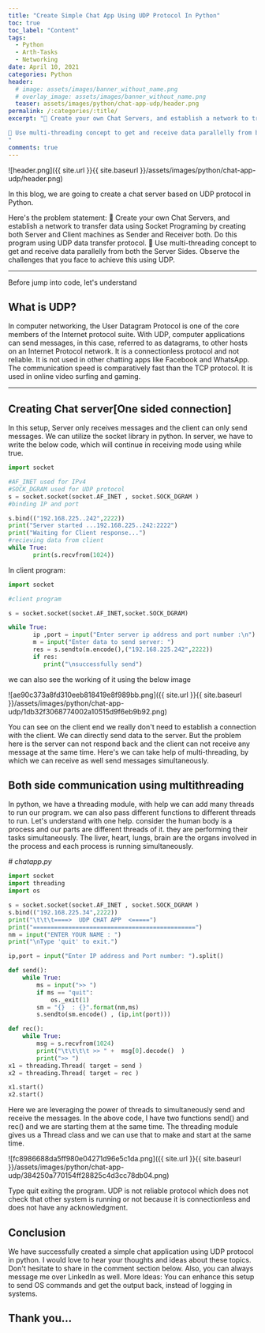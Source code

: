 ```yaml
---
title: "Create Simple Chat App Using UDP Protocol In Python"
toc: true
toc_label: "Content"
tags:
  - Python
  - Arth-Tasks
  - Networking
date: April 10, 2021
categories: Python
header:
  # image: assets/images/banner_without_name.png
  # overlay_image: assets/images/banner_without_name.png
  teaser: assets/images/python/chat-app-udp/header.png
permalink: /:categories/:title/
excerpt: "🔅 Create your own Chat Servers, and establish a network to transfer data using Socket Programing by creating both Server and Client machines as Sender and Receiver both. Do this program using UDP data transfer protocol.

🔅 Use multi-threading concept to get and receive data parallelly from both the Server Sides. Observe the challenges that you face to achieve this using UDP.
"
comments: true
---
```

![header.png]({{ site.url }}{{ site.baseurl }}/assets/images/python/chat-app-udp/header.png)

In this blog, we are going to create a chat server based on UDP protocol in Python.

Here's the problem statement:
🔅 Create your own Chat Servers, and establish a network to transfer data using Socket Programing by creating both Server and Client machines as Sender and Receiver both. Do this program using UDP data transfer protocol.
🔅 Use multi-threading concept to get and receive data parallelly from both the Server Sides. Observe the challenges that you face to achieve this using UDP.

* * *

Before jump into code, let's understand

## What is UDP?

In computer networking, the User Datagram Protocol is one of the core members of the Internet protocol suite. With UDP, computer applications can send messages, in this case, referred to as datagrams, to other hosts on an Internet Protocol network.
It is a connectionless protocol and not reliable. It is not used in other chatting apps like Facebook and WhatsApp. The communication speed is comparatively fast than the TCP protocol. It is used in online video surfing and gaming.

* * *

## Creating Chat server\[One sided connection\]

In this setup, Server only receives messages and the client can only send messages. We can utilize the socket library in python.
In server, we have to write the below code, which will continue in receiving mode using while true.

```python
import socket      

#AF_INET used for IPv4
#SOCK_DGRAM used for UDP protocol
s = socket.socket(socket.AF_INET , socket.SOCK_DGRAM )
#binding IP and port 

s.bind(("192.168.225..242",2222))
print("Server started ...192.168.225..242:2222")
print("Waiting for Client response...") 
#recieving data from client
while True:
       print(s.recvfrom(1024))
```

In client program:

```python
import socket

#client program

s = socket.socket(socket.AF_INET,socket.SOCK_DGRAM)

while True:
       ip ,port = input("Enter server ip address and port number :\n").split()
       m = input("Enter data to send server: ")
       res = s.sendto(m.encode(),("192.168.225.242",2222)) 
       if res:
          print("\nsuccessfully send")
```

we can also see the working of it using the below image

![ae90c373a8fd310eeb818419e8f989bb.png]({{ site.url }}{{ site.baseurl }}/assets/images/python/chat-app-udp/1db32f3068774002a10515d9f6eb9b92.png)

You can see on the client end we really don't need to establish a connection with the client. We can directly send data to the server.
But the problem here is the server can not respond back and the client can not receive any message at the same time.
Here's we can take help of multi-threading, by which we can receive as well send messages simultaneously.

## Both side communication using multithreading

In python, we have a threading module, with help we can add many threads to run our program. we can also pass different functions to different threads to run.
Let's understand with one help. consider the human body is a process and our parts are different threads of it. they are performing their tasks simultaneously. The liver, heart, lungs, brain are the organs involved in the process and each process is running simultaneously.

*\# chatapp.py*

```python
import socket
import threading
import os

s = socket.socket(socket.AF_INET , socket.SOCK_DGRAM )
s.bind(("192.168.225.34",2222))
print("\t\t\t====>  UDP CHAT APP  <=====")
print("==============================================")
nm = input("ENTER YOUR NAME : ")
print("\nType 'quit' to exit.")

ip,port = input("Enter IP address and Port number: ").split()

def send():
    while True:
        ms = input(">> ")
        if ms == "quit":
            os._exit(1)
        sm = "{}  : {}".format(nm,ms)
        s.sendto(sm.encode() , (ip,int(port)))

def rec():
    while True:
        msg = s.recvfrom(1024)
        print("\t\t\t\t >> " +  msg[0].decode()  )
        print(">> ")
x1 = threading.Thread( target = send )
x2 = threading.Thread( target = rec )

x1.start()
x2.start()
```

Here we are leveraging the power of threads to simultaneously send and receive the messages.
In the above code, I have two functions send() and rec() and we are starting them at the same time. The threading module gives us a Thread class and we can use that to make and start at the same time.

![fc8986688da5ff980e04271d96e5c1da.png]({{ site.url }}{{ site.baseurl }}/assets/images/python/chat-app-udp/384250a770154ff28825c4d3cc78db04.png)

Type quit exiting the program.
UDP is not reliable protocol which does not check that other system is running or not because it is connectionless and does not have any acknowledgment.

## Conclusion

We have successfully created a simple chat application using UDP protocol in python.
I would love to hear your thoughts and ideas about these topics. Don't hesitate to share in the comment section below.
Also, you can always message me over LinkedIn as well.
More Ideas:
You can enhance this setup to send OS commands and get the output back, instead of logging in systems.

## Thank you…
